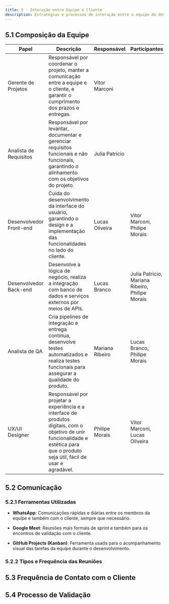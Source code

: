 ```yaml
---
title: 5 - Interação entre Equipe e Cliente
description: Estratégias e processos de interação entre a equipe de desenvolvimento e o cliente.
---
```


## 5.1 Composição da Equipe

| Papel                   | Descrição                                                                                                                                                                            | Responsável     | Participantes                                   |
|-------------------------|--------------------------------------------------------------------------------------------------------------------------------------------------------------------------------------|-----------------|-------------------------------------------------|
| Gerente de Projetos     | Responsável por coordenar o projeto, manter a comunicação entre a equipe e o cliente, e garantir o cumprimento dos prazos e entregas.                                                | Vitor Marconi   |                                                 |
| Analista de Requisitos  | Responsável por levantar, documentar e gerenciar requisitos funcionais e não funcionais, garantindo o alinhamento com os objetivos do projeto.                                       | Julia Patricio  |                                                 |
| Desenvolvedor Front-end | Cuida do desenvolvimento da interface do usuário, garantindo o design e a implementação das funcionalidades no lado do cliente.                                                      | Lucas Oliveira  | Vitor Marconi, Philipe Morais                   |
| Desenvolvedor Back-end  | Desenvolve a lógica de negócio, realiza a integração com banco de dados e serviços externos por meios de APIs.                                                                       | Lucas Branco    | Julia Patricio, Mariana Ribeiro, Philipe Morais |
| Analista de QA          | Cria pipelines de integração e entrega contínua, desenvolve testes automatizados e realiza testes funcionais para assegurar a qualidade do produto.                                  | Mariana Ribeiro | Lucas Branco, Philipe Morais                    |
| UX/UI Designer          | Responsável por projetar a experiência e a interface de produtos digitais, com o objetivo de unir funcionalidade e estética para que o produto seja útil, fácil de usar e agradável. | Philipe Morais  | Vitor Marconi, Lucas Oliveira                   |

## 5.2 Comunicação

### 5.2.1 Ferramentas Utilizadas

- **WhatsApp**: Comunicações rápidas e diárias entre os membros
da equipe e também com o cliente, sempre que necessário.

- **Google Meet**: Reuniões mais formais de sprint e também para os
encontros de validação com o cliente.

- **GitHub Projects (Kanban)**: Ferramenta usada para o acompanhamento visual
das tarefas da equipe durante o desenvolvimento.

### 5.2.2 Tipos e Frequência das Reuniões

<!-- ### Reuniões Regulares
- **Daily Standups**: Atualizações diárias
- **Sprint Planning**: Planejamento de sprints
- **Sprint Review**: Demonstração de funcionalidades
- **Retrospectivas**: Melhoria contínua

### Ferramentas de Comunicação
- Plataforma de comunicação (Slack, Teams, etc.)
- Sistema de gestão de projetos (Jira, Trello, etc.)
- Repositório de código (GitHub, GitLab, etc.) -->

## 5.3 Frequência de Contato com o Cliente

<!-- ### Coleta de Feedback
- Sessões de feedback regulares
- Testes de usabilidade
- Questionários e pesquisas

### Incorporação de Mudanças
- Processo de mudança de requisitos
- Priorização de features
- Gestão de expectativas -->

## 5.4 Processo de Validação

<!-- ### Relatórios de Progresso
- Status semanal
- Métricas de performance
- Indicadores de qualidade

### Demonstrações
- Demo sessions regulares
- Protótipos interativos
- Versões de teste -->